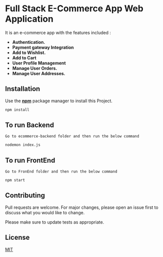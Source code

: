 # Full Stack E-Commerce App Web Application

It is an e-commerce app with the features included :
* **Authentication.**
* **Payment gateway Integration**
* **Add to Wishlist.**
* **Add to Cart**
* **User Profile Management**
* **Manage User Orders.**
* **Manage User Addresses.**



## Installation

Use the **[npm](https://www.npmjs.com/)** package manager to install this Project.
```bash
npm install 
```
## To run Backend
`Go to ecommerce-backend folder and then run the below command`
```bash
nodemon index.js
```

## To run FrontEnd
`Go to FronEnd folder and then run the below command`
```bash
npm start
```

## Contributing
Pull requests are welcome. For major changes, please open an issue first to discuss what you would like to change.

Please make sure to update tests as appropriate.

## License
[MIT](https://choosealicense.com/licenses/mit/)

